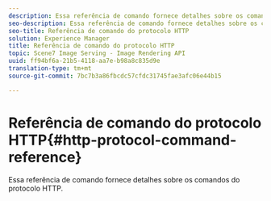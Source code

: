 ```yaml
---
description: Essa referência de comando fornece detalhes sobre os comandos do protocolo HTTP.
seo-description: Essa referência de comando fornece detalhes sobre os comandos do protocolo HTTP.
seo-title: Referência de comando do protocolo HTTP
solution: Experience Manager
title: Referência de comando do protocolo HTTP
topic: Scene7 Image Serving - Image Rendering API
uuid: ff94bf6a-21b5-4118-aa7e-b98a8c835d9e
translation-type: tm+mt
source-git-commit: 7bc7b3a86fbcdc57cfdc31745fae3afc06e44b15

---
```



# Referência de comando do protocolo HTTP{#http-protocol-command-reference}

Essa referência de comando fornece detalhes sobre os comandos do protocolo HTTP.

